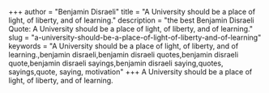 +++
author = "Benjamin Disraeli"
title = "A University should be a place of light, of liberty, and of learning."
description = "the best Benjamin Disraeli Quote: A University should be a place of light, of liberty, and of learning."
slug = "a-university-should-be-a-place-of-light-of-liberty-and-of-learning"
keywords = "A University should be a place of light, of liberty, and of learning.,benjamin disraeli,benjamin disraeli quotes,benjamin disraeli quote,benjamin disraeli sayings,benjamin disraeli saying,quotes, sayings,quote, saying, motivation"
+++
A University should be a place of light, of liberty, and of learning.
